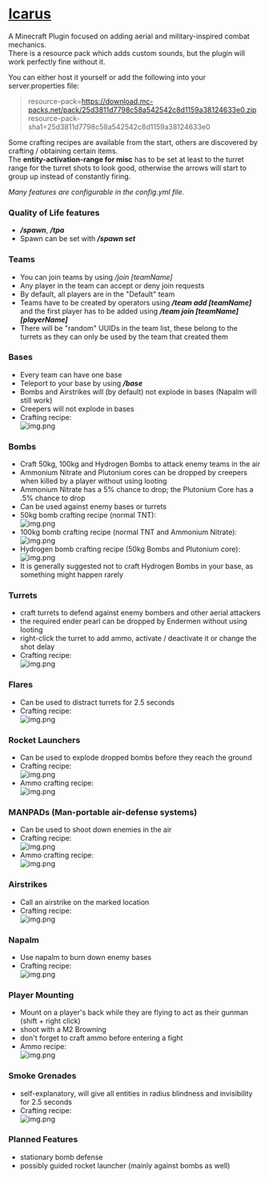 # [Icarus](https://github.com/kehessen/Icarus/releases/latest)

A Minecraft Plugin focused on adding aerial and military-inspired combat mechanics.\
There is a resource pack which adds custom sounds, but the plugin will
work perfectly fine without it.

You can either host it yourself or add the following into your server.properties file:
> resource-pack=https://download.mc-packs.net/pack/25d3811d7798c58a542542c8d1159a38124633e0.zip \
> resource-pack-sha1=25d3811d7798c58a542542c8d1159a38124633e0

Some crafting recipes are available from the start, others are discovered by crafting / obtaining certain items.
\
The **entity-activation-range for misc** has to be set at least to the turret range for the turret shots to look good, otherwise the
arrows will start to group up instead of constantly firing.

_Many features are configurable in the config.yml file._

### Quality of Life features

- _**/spawn**_, _**/tpa**_
- Spawn can be set with **_/spawn set_**

### Teams

- You can join teams by using _/join [teamName]_
- Any player in the team can accept or deny join requests
- By default, all players are in the "Default" team
- Teams have to be created by operators using _**/team add [teamName]**_ and the first player has to be added using
  _**/team
  join [teamName] [playerName]**_
- There will be "random" UUIDs in the team list, these belong to the turrets as they can only be used by the team that
  created them

### Bases

- Every team can have one base
- Teleport to your base by using _**/base**_
- Bombs and Airstrikes will (by default) not explode in bases (Napalm will still work)
- Creepers will not explode in bases
- Crafting recipe: \
  ![img.png](Images/BaseRecipe.png)

### Bombs

- Craft 50kg, 100kg and Hydrogen Bombs to attack enemy teams in the air
- Ammonium Nitrate and Plutonium cores can be dropped by creepers when killed by a player without using looting
- Ammonium Nitrate has a 5% chance to drop; the Plutonium Core has a .5% chance to drop
- Can be used against enemy bases or turrets
- 50kg bomb crafting recipe (normal TNT): \
  ![img.png](Images/SmallBombRecipe.png)
- 100kg bomb crafting recipe (normal TNT and Ammonium Nitrate): \
  ![img.png](Images/MediumBombRecipe.png)
- Hydrogen bomb crafting recipe (50kg Bombs and Plutonium core): \
  ![img.png](Images/HydrogenBombRecipe.png)
- It is generally suggested not to craft Hydrogen Bombs in your base, as something might happen rarely

### Turrets

- craft turrets to defend against enemy bombers and other aerial attackers
- the required ender pearl can be dropped by Endermen without using looting
- right-click the turret to add ammo, activate / deactivate it or change the shot delay
- Crafting recipe: \
  ![img.png](Images/TurretRecipe.png)

### Flares

- Can be used to distract turrets for 2.5 seconds
- Crafting recipe: \
  ![img.png](Images/FlareRecipe.png)

### Rocket Launchers

- Can be used to explode dropped bombs before they reach the ground
- Crafting recipe:\
  ![img.png](Images/RocketLauncherRecipe.png)
- Ammo crafting recipe: \
  ![img.png](Images/RocketLauncherAmmoRecipe.png)

### MANPADs (Man-portable air-defense systems)

- Can be used to shoot down enemies in the air
- Crafting recipe: \
  ![img.png](Images/MANPADRecipe.png)
- Ammo crafting recipe: \
  ![img.png](Images/MANPADAmmoRecipe.png)

### Airstrikes

- Call an airstrike on the marked location
- Crafting recipe: \
  ![img.png](Images/AirstrikeRecipe.png)

### Napalm

- Use napalm to burn down enemy bases
- Crafting recipe: \
  ![img.png](Images/NapalmRecipe.png)

### Player Mounting

- Mount on a player's back while they are flying to act as their gunman (shift + right click)
- shoot with a M2 Browning
- don't forget to craft ammo before entering a fight
- Ammo recipe:   
  ![img.png](Images/BrowningAmmoRecipe.png)

### Smoke Grenades

- self-explanatory, will give all entities in radius blindness and invisibility for 2.5 seconds
- Crafting recipe: \
  ![img.png](Images/SmokeGrenadeRecipe.png)

### Planned Features

- stationary bomb defense
- possibly guided rocket launcher (mainly against bombs as well)